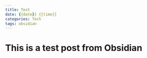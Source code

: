 ```yaml
---
title: Test
date: {{date}} {{time}}
categories: Tech
tags: obsidian
---
```



# This is a test post from Obsidian